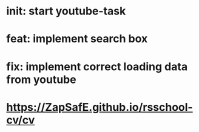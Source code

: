 # init: start youtube-task
# feat: implement search box 
# fix: implement correct loading data from youtube
# https://ZapSafE.github.io/rsschool-cv/cv

